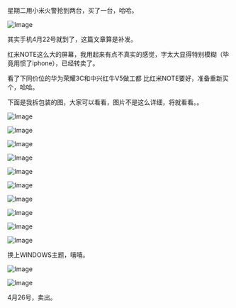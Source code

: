 星期二用小米火警抢到两台，买了一台，哈哈。

![Image](https://github.com/user-attachments/assets/d7479333-be34-4646-bf16-f76c8a10037f)

其实手机4月22号就到了，这篇文章算是补发。

红米NOTE这么大的屏幕，我用起来有点不真实的感觉，字太大显得特别模糊（毕竟用惯了iphone），已经转卖了。

看了下同价位的华为荣耀3C和中兴红牛V5做工都
比红米NOTE要好，准备重新买个，哈哈。

下面是我拆包装的图，大家可以看看，图片不是这么详细，将就看看。。

![Image](https://github.com/user-attachments/assets/4375be60-5f44-43e1-9500-2855645f8795)

![Image](https://github.com/user-attachments/assets/4b8c568f-b970-441f-8b3a-16a99b9e1f3e)

![Image](https://github.com/user-attachments/assets/72e4e8a6-84dc-4689-b1a3-9f28d7c53bbd)

![Image](https://github.com/user-attachments/assets/46c9291c-bfea-421b-9b7c-1a3cbdc63581)

![Image](https://github.com/user-attachments/assets/04abf538-98d8-421a-9046-816228867c77)

![Image](https://github.com/user-attachments/assets/1e8776aa-44eb-46b0-b425-a9b81d850faf)

![Image](https://github.com/user-attachments/assets/600b7814-ffed-4ae4-bd6e-91974ab7527f)

![Image](https://github.com/user-attachments/assets/cd30e3b8-2ed8-4a5e-83f3-f774e7672600)

![Image](https://github.com/user-attachments/assets/addbfb8c-c588-42fa-b637-ff43215b32fd)

![Image](https://github.com/user-attachments/assets/34a633da-1ef7-4c1d-8778-a7bc3c08f118)

换上WINDOWS主题，嘻嘻。

![Image](https://github.com/user-attachments/assets/641e9a5e-3d7e-4ccd-bce5-fa4b286ea9c8)

![Image](https://github.com/user-attachments/assets/e05f93c6-c769-4c1e-9d08-52e876ddd3f6)

4月26号，卖出。
<!-- ##{"timestamp":1398441600}## -->